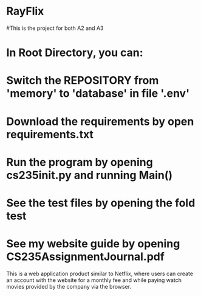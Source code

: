 # RayFlix
#This is the project for both A2 and A3
 
# In Root Directory, you can:

# Switch the REPOSITORY from 'memory' to 'database' in file '.env' 
# Download the requirements by open requirements.txt
# Run the program by opening cs235init.py and running Main()
# See the test files by opening the fold test 
# See my website guide by opening CS235AssignmentJournal.pdf
 
This is a web application product similar to Netflix, where users can create an account with the website for a monthly fee and while paying watch movies provided by the company via the browser.
